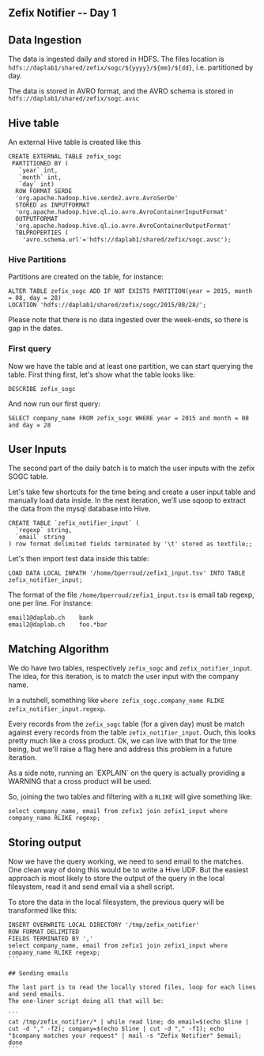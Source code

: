 Zefix Notifier -- Day 1
----

## Data Ingestion

The data is ingested daily and stored in HDFS. The files location is 
`hdfs://daplab1/shared/zefix/sogc/${yyyy}/${mm}/${dd}`, i.e. partitioned by day.

The data is stored in AVRO format, and the AVRO schema is stored in `hdfs://daplab1/shared/zefix/sogc.avsc`

## Hive table

An external Hive table is created like this

```
CREATE EXTERNAL TABLE zefix_sogc
 PARTITIONED BY (
   `year` int,
   `month` int,
   `day` int)
  ROW FORMAT SERDE
  'org.apache.hadoop.hive.serde2.avro.AvroSerDe'
  STORED as INPUTFORMAT
  'org.apache.hadoop.hive.ql.io.avro.AvroContainerInputFormat'
  OUTPUTFORMAT
  'org.apache.hadoop.hive.ql.io.avro.AvroContainerOutputFormat'
  TBLPROPERTIES (
    'avro.schema.url'='hdfs://daplab1/shared/zefix/sogc.avsc');
```

### Hive Partitions

Partitions are created on the table, for instance:

```
ALTER TABLE zefix_sogc ADD IF NOT EXISTS PARTITION(year = 2015, month = 08, day = 28) 
LOCATION 'hdfs://daplab1/shared/zefix/sogc/2015/08/28/';
```

Please note that there is no data ingested over the week-ends, so there is gap in the dates.

### First query

Now we have the table and at least one partition, we can start querying the table. First thing first,
let's show what the table looks like:

```
DESCRIBE zefix_sogc
```

And now run our first query:

```
SELECT company_name FROM zefix_sogc WHERE year = 2015 and month = 08 and day = 28
```

## User Inputs

The second part of the daily batch is to match the user inputs with the zefix SOGC table.

Let's take few shortcuts for the time being and create a user input table and manually load data 
inside. In the next iteration, we'll use sqoop to extract the data from the mysql database into Hive.

```
CREATE TABLE `zefix_notifier_input` (
  `regexp` string,
  `email` string 
) row format delimited fields terminated by '\t' stored as textfile;;
```

Let's then import test data inside this table:

```
LOAD DATA LOCAL INPATH '/home/bperroud/zefix1_input.tsv' INTO TABLE zefix_notifier_input;
```

The format of the file `/home/bperroud/zefix1_input.tsv` is email tab regexp, one per line. 
For instance:
```
email1@daplab.ch	bank
email2@daplab.ch	foo.*bar
```

## Matching Algorithm

We do have two tables, respectively `zefix_sogc` and `zefix_notifier_input`. 
The idea, for this iteration, is to match the user input with the company name.

In a nutshell, something like `where zefix_sogc.company_name RLIKE zefix_notifier_input.regexp`.

Every records from the `zefix_sogc` table (for a given day) must be match against every records 
from the table `zefix_notifier_input`. Ouch, this looks pretty much like a cross product.
Ok, we can live with that for the time being, but we'll raise a flag here and address this
problem in a future iteration.

<aside class="notice">
As a side note, running an `EXPLAIN` on the query is actually providing a WARNING that a 
cross product will be used.
</aside>

So, joining the two tables and filtering with a `RLIKE` will give something like:

```
select company_name, email from zefix1 join zefix1_input where company_name RLIKE regexp;
```

## Storing output

Now we have the query working, we need to send email to the matches. One clean way of doing
this would be to write a Hive UDF. But the easiest approach is most likely to store the output
of the query in the local filesystem, read it and send email via a shell script.

To store the data in the local filesystem, the previous query will be transformed like this:

````
INSERT OVERWRITE LOCAL DIRECTORY '/tmp/zefix_notifier' 
ROW FORMAT DELIMITED 
FIELDS TERMINATED BY ','
select company_name, email from zefix1 join zefix1_input where company_name RLIKE regexp;
```

## Sending emails

The last part is to read the locally stored files, loop for each lines and send emails. 
The one-liner script doing all that will be:

```
cat /tmp/zefix_notifier/* | while read line; do email=$(echo $line | cut -d "," -f2); company=$(echo $line | cut -d "," -f1); echo "$company matches your request" | mail -s "Zefix Notifier" $email; done
```
